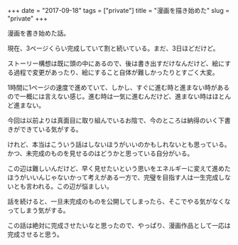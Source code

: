 +++
date = "2017-09-18"
tags = ["private"]
title = "漫画を描き始めた"
slug = "private"
+++

漫画を書き始めた話。

現在、3ページくらい完成していて割と続いている。まだ、3日ほどだけど。

ストーリー構想は既に頭の中にあるので、後は書き出すだけなんだけど、絵にする過程で変更があったり、絵にすること自体が難しかったりとすごく大変。

1時間に1ページの速度で進めていて、しかし、すぐに進む時と進まない時があるので一概には言えない感じ。進む時は一気に進むんだけど、進まない時はほとんど進まない。

今回は以前よりは真面目に取り組んでいるお陰で、今のところは納得のいく下書きができている気がする。

けれど、本当はこういう話はしないほうがいいのかもしれないとも思っている。かつ、未完成のものを見せるのはどうかと思っている自分がいる。

この辺は難しいんだけど、早く見せたいという思いをエネルギーに変えて進めたほうがいいんじゃないかって考えがある一方で、完璧を目指す人は一生完成しないとも言われる。この辺が悩ましい。

話を続けると、一旦未完成のものを公開してしまったら、そこでやる気がなくなってしまう気がする。

この話は絶対に完成させたいなと思ったので、やっぱり、漫画作品として一応は完成させると思う。
	  

